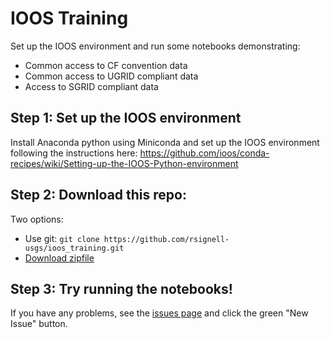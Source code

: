 # IOOS Training
Set up the IOOS environment and run some notebooks demonstrating:

* Common access to CF convention data
* Common access to UGRID compliant data 
* Access to SGRID compliant data

## Step 1: Set up the IOOS environment
Install Anaconda python using Miniconda and set up the IOOS environment following the instructions here:
https://github.com/ioos/conda-recipes/wiki/Setting-up-the-IOOS-Python-environment

## Step 2: Download this repo:
Two options:
* Use git: `git clone https://github.com/rsignell-usgs/ioos_training.git`
* [Download zipfile](https://github.com/rsignell-usgs/ioos_training/archive/master.zip)

## Step 3: Try running the notebooks!
If you have any problems, see the [issues page](https://github.com/rsignell-usgs/ioos_training/issues) and click the green "New Issue" button.

